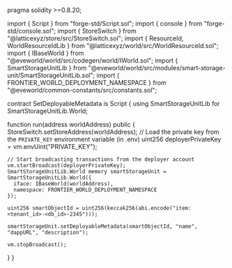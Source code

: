pragma solidity >=0.8.20;

import { Script } from "forge-std/Script.sol";
import { console } from "forge-std/console.sol";
import { StoreSwitch } from "@latticexyz/store/src/StoreSwitch.sol";
import { ResourceId, WorldResourceIdLib } from "@latticexyz/world/src/WorldResourceId.sol";
import { IBaseWorld } from "@eveworld/world/src/codegen/world/IWorld.sol";
import { SmartStorageUnitLib } from "@eveworld/world/src/modules/smart-storage-unit/SmartStorageUnitLib.sol";
import { FRONTIER_WORLD_DEPLOYMENT_NAMESPACE } from "@eveworld/common-constants/src/constants.sol";

contract SetDeployableMetadata is Script {
  using SmartStorageUnitLib for SmartStorageUnitLib.World;

  function run(address worldAddress) public {
    StoreSwitch.setStoreAddress(worldAddress);
    // Load the private key from the `PRIVATE_KEY` environment variable (in .env)
    uint256 deployerPrivateKey = vm.envUint("PRIVATE_KEY");

    // Start broadcasting transactions from the deployer account
    vm.startBroadcast(deployerPrivateKey);
    SmartStorageUnitLib.World memory smartStorageUnit = SmartStorageUnitLib.World({
      iface: IBaseWorld(worldAddress),
      namespace: FRONTIER_WORLD_DEPLOYMENT_NAMESPACE
    });

    uint256 smartObjectId = uint256(keccak256(abi.encode("item:<tenant_id>-<db_id>-2345")));

    smartStorageUnit.setDeployableMetadata(smartObjectId, "name", "dappURL", "description");

    vm.stopBroadcast();
  }
}
